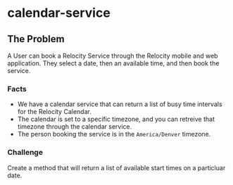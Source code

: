# calendar-service

## The Problem

A User can book a Relocity Service through the Relocity mobile and web application.  They select a date, then an available time, and then book the service. 

### Facts

- We have a calendar service that can return a list of busy time intervals for the Relocity Calendar.  
- The calendar is set to a specific timezone, and you can retreive that timezone through the calendar service.
- The person booking the service is in the `America/Denver` timezone.

### Challenge

Create a method that will return a list of available start times on a particluar date.
